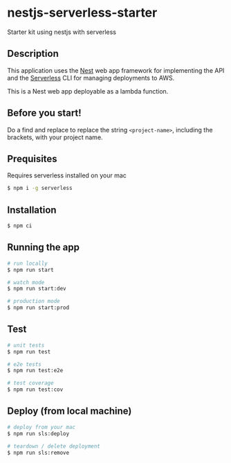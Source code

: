 # nestjs-serverless-starter

Starter kit using nestjs with serverless


## Description

This application uses the [Nest](https://github.com/nestjs/nest) web app framework for implementing the API and the [Serverless](https://serverless.com) CLI for managing deployments to AWS.

This is a Nest web app deployable as a lambda function.

## Before you start!
Do a find and replace to replace the string `<project-name>`, including the brackets, with your project name.

## Prequisites

Requires serverless installed on your mac

```bash
$ npm i -g serverless
```

## Installation

```bash
$ npm ci
```

## Running the app

```bash
# run locally
$ npm run start

# watch mode
$ npm run start:dev

# production mode
$ npm run start:prod
```

## Test

```bash
# unit tests
$ npm run test

# e2e tests
$ npm run test:e2e

# test coverage
$ npm run test:cov
```

## Deploy (from local machine)

```bash
# deploy from your mac
$ npm run sls:deploy

# teardown / delete deployment
$ npm run sls:remove
```